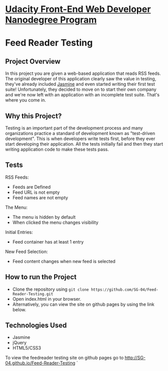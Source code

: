 # [Udacity Front-End Web Developer Nanodegree Program](https://in.udacity.com/course/front-end-web-developer-nanodegree--nd001)
# Feed Reader Testing

## Project Overview
In this project you are given a web-based application that reads RSS feeds. The original developer of this application clearly saw the value in testing, they've already included [Jasmine](http://jasmine.github.io/) and even started writing their first test suite! Unfortunately, they decided to move on to start their own company and we're now left with an application with an incomplete test suite. That's where you come in.
## Why this Project?
Testing is an important part of the development process and many organizations practice a standard of development known as "test-driven development". This is when developers write tests first, before they ever start developing their application. All the tests initially fail and then they start writing application code to make these tests pass.
## Tests
RSS Feeds:
* Feeds are Defined
* Feed URL is not empty
* Feed names are not empty

The Menu:
* The menu is hidden by default
* When clicked the menu changes visibility

Initial Entries:
* Feed container has at least 1 entry

New Feed Selection:
* Feed content changes when new feed is selected

## How to run the Project
- Clone the repository using `git clone https://github.com/SG-04/Feed-Reader-Testing.git`
- Open index.html in your browser.
- Alternatively, you can view the site on github pages by using the link below.
## Technologies Used
- Jasmine
- jQuery
- HTML5/CSS3

To view the feedreader testing site on github pages go to http://SG-04.github.io/Feed-Reader-Testing
` 


